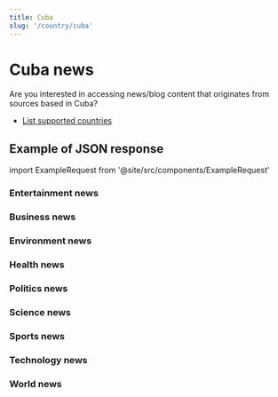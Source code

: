 ```yaml
---
title: Cuba
slug: '/country/cuba'
---
```


# Cuba news

Are you interested in accessing news/blog content that originates from sources based in Cuba?

- [List supported countries](/get-articles/countries)

## Example of JSON response

import ExampleRequest from '@site/src/components/ExampleRequest'

### Entertainment news
<ExampleRequest url="https://apitube.io/v1/news/articles?limit=2&category=news/Arts_and_Entertainment&country=cu"></ExampleRequest>

### Business news
<ExampleRequest url="https://apitube.io/v1/news/articles?limit=2&category=news/Business&country=cu"></ExampleRequest>

### Environment news
<ExampleRequest url="https://apitube.io/v1/news/articles?limit=2&category=news/Environment&country=cu"></ExampleRequest>

### Health news
<ExampleRequest url="https://apitube.io/v1/news/articles?limit=2&category=news/Health&country=cu"></ExampleRequest>

### Politics news
<ExampleRequest url="https://apitube.io/v1/news/articles?limit=2&category=news/Politics&country=cu"></ExampleRequest>

### Science news
<ExampleRequest url="https://apitube.io/v1/news/articles?limit=2&category=news/Science&country=cu"></ExampleRequest>

### Sports news
<ExampleRequest url="https://apitube.io/v1/news/articles?limit=2&category=news/Sports&country=cu"></ExampleRequest>

### Technology news
<ExampleRequest url="https://apitube.io/v1/news/articles?limit=2&category=news/Technology&country=cu"></ExampleRequest>

### World news
<ExampleRequest url="https://apitube.io/v1/news/articles?limit=2&category=news/World&country=cu"></ExampleRequest>
